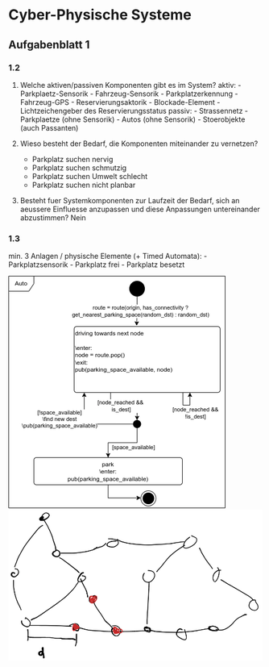 # Cyber-Physische Systeme

## Aufgabenblatt 1

### 1.2

1. Welche aktiven/passiven Komponenten gibt es im System?
	aktiv:
		- Parkplaetz-Sensorik 
		- Fahrzeug-Sensorik
			- Parkplatzerkennung
			- Fahrzeug-GPS
		- Reservierungsaktorik 
			- Blockade-Element
			- Lichtzeichengeber des Reservierungsstatus
	passiv:
		- Strassennetz
		- Parkplaetze (ohne Sensorik)
		- Autos (ohne Sensorik)
		- Stoerobjekte (auch Passanten)

2. Wieso besteht der Bedarf, die Komponenten miteinander zu vernetzen?
	- Parkplatz suchen nervig
	- Parkplatz suchen schmutzig
	- Parkplatz suchen Umwelt schlecht
	- Parkplatz suchen nicht planbar

3. Besteht fuer Systemkomponenten zur Laufzeit der Bedarf, sich an aeussere Einfluesse anzupassen und diese Anpassungen untereinander abzustimmen?
	Nein
	
	
	


### 1.3

min. 3 Anlagen / physische Elemente (+ Timed Automata):
	- Parkplatzsensorik
		- Parkplatz frei
		- Parkplatz besetzt
	
![](docs/car.png)
![](docs/street-graph.png)

